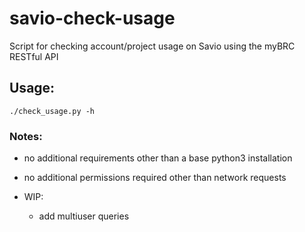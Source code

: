 # savio-check-usage
Script for checking account/project usage on Savio using the myBRC RESTful API


## Usage:
`./check_usage.py -h`

### Notes:
- no additional requirements other than a base python3 installation
- no additional permissions required other than network requests

- WIP:
  - add multiuser queries
